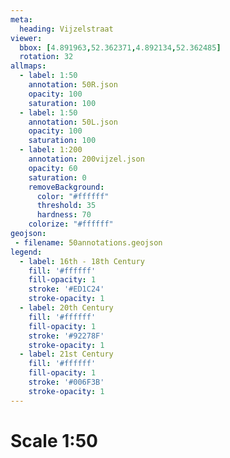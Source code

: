 ```yaml
---
meta:
  heading: Vijzelstraat
viewer:
  bbox: [4.891963,52.362371,4.892134,52.362485]
  rotation: 32
allmaps:
  - label: 1:50
    annotation: 50R.json
    opacity: 100
    saturation: 100
  - label: 1:50
    annotation: 50L.json
    opacity: 100
    saturation: 100
  - label: 1:200
    annotation: 200vijzel.json
    opacity: 60
    saturation: 0
    removeBackground:
      color: "#ffffff"
      threshold: 35
      hardness: 70
    colorize: "#ffffff"
geojson:
 - filename: 50annotations.geojson
legend:
  - label: 16th - 18th Century
    fill: '#ffffff'
    fill-opacity: 1
    stroke: '#ED1C24'
    stroke-opacity: 1
  - label: 20th Century
    fill: '#ffffff'
    fill-opacity: 1
    stroke: '#92278F'
    stroke-opacity: 1
  - label: 21st Century
    fill: '#ffffff'
    fill-opacity: 1
    stroke: '#006F3B'
    stroke-opacity: 1
---
```

# Scale 1:50